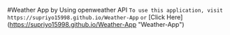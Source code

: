 #Weather App by Using openweather API
`To use this application, visit https://supriyo15998.github.io/Weather-App`
`or` [Click Here] (https://supriyo15998.github.io/Weather-App "Weather-App")